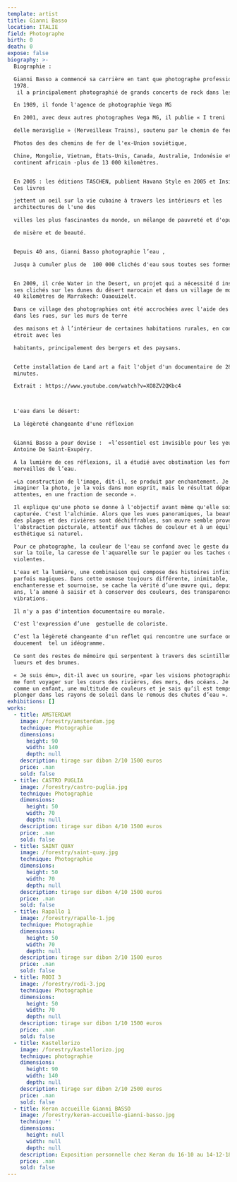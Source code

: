 ```yaml
---
template: artist
title: Gianni Basso
location: ITALIE
field: Photographe
birth: 0
death: 0
expose: false
biography: >-
  Biographie : 

  Gianni Basso a commencé sa carrière en tant que photographe professionnel en
  1978.
   il a principalement photographié de grands concerts de rock dans les années 80 et 90

  En 1989, il fonde l'agence de photographie Vega MG 

  En 2001, avec deux autres photographes Vega MG, il publie « I treni

  delle meraviglie » (Merveilleux Trains), soutenu par le chemin de fer italien.

  Photos des des chemins de fer de l'ex-Union soviétique,

  Chine, Mongolie, Vietnam, États-Unis, Canada, Australie, Indonésie et le
  continent africain -plus de 13 000 kilomètres.


  En 2005 : les éditions TASCHEN, publient Havana Style en 2005 et Inside Cuba.
  Ces livres

  jettent un oeil sur la vie cubaine à travers les intérieurs et les
  architectures de l'une des

  villes les plus fascinantes du monde, un mélange de pauvreté et d'opulence,

  de misère et de beauté.


  Depuis 40 ans, Gianni Basso photographie l’eau ,

  Jusqu à cumuler plus de  100 000 clichés d'eau sous toutes ses formes.


  En 2009, il crée Water in the Desert, un projet qui a nécessité d installer
  ses clichés sur les dunes du désert marocain et dans un village de montagne à
  40 kilomètres de Marrakech: Ouaouizelt. 

  Dans ce village des photographies ont été accrochées avec l'aide des enfants
  dans les rues, sur les murs de terre

  des maisons et à l’intérieur de certaines habitations rurales, en contact
  étroit avec les 

  habitants, principalement des bergers et des paysans.


  Cette installation de Land art a fait l'objet d'un documentaire de 28
  minutes. 

  Extrait : https://www.youtube.com/watch?v=XO8ZV2QKbc4



  L'eau dans le désert:

  La légèreté changeante d'une réflexion


  Gianni Basso a pour devise :  «l’essentiel est invisible pour les yeux» d’
  Antoine De Saint-Exupéry.

  A la lumière de ces réflexions, il a étudié avec obstination les formes et les
  merveilles de l’eau. 

  «La construction de l'image, dit-il, se produit par enchantement. Je peux
  imaginer la photo, je la vois dans mon esprit, mais le résultat dépasse mes
  attentes, en une fraction de seconde ».

  Il explique qu'une photo se donne à l'objectif avant même qu'elle soit
  capturée. C'est l'alchimie. Alors que les vues panoramiques, la beauté absolue
  des plages et des rivières sont déchiffrables, son œuvre semble provenir de
  l'abstraction picturale, attentif aux tâches de couleur et à un équilibre
  esthétique si naturel.

  Pour ce photographe, la couleur de l'eau se confond avec le geste du couteau
  sur la toile, la caresse de l'aquarelle sur le papier ou les taches d'encre
  violentes. 

  L'eau et la lumière, une combinaison qui compose des histoires infinies et
  parfois magiques. Dans cette osmose toujours différente, inimitable,
  enchanteresse et sournoise, se cache la vérité d’une œuvre qui, depuis trente
  ans, l’a amené à saisir et à conserver des couleurs, des transparences et des
  vibrations.

  Il n'y a pas d'intention documentaire ou morale. 

  C'est l'expression d’une  gestuelle de coloriste. 

  C’est la légèreté changeante d'un reflet qui rencontre une surface ondulant
  doucement  tel un idéogramme.

  Ce sont des restes de mémoire qui serpentent à travers des scintillements, des
  lueurs et des brumes.

  « Je suis ému», dit-il avec un sourire, «par les visions photographiques qui
  me font voyager sur les cours des rivières, des mers, des océans. Je vois,
  comme un enfant, une multitude de couleurs et je sais qu’il est temps de
  plonger dans les rayons de soleil dans le remous des chutes d’eau ».
exhibitions: []
works:
  - title: AMSTERDAM
    image: /forestry/amsterdam.jpg
    technique: Photographie
    dimensions:
      height: 90
      width: 140
      depth: null
    description: tirage sur dibon 2/10 1500 euros
    price: .nan
    sold: false
  - title: CASTRO PUGLIA
    image: /forestry/castro-puglia.jpg
    technique: Photographie
    dimensions:
      height: 50
      width: 70
      depth: null
    description: tirage sur dibon 4/10 1500 euros
    price: .nan
    sold: false
  - title: SAINT QUAY
    image: /forestry/saint-quay.jpg
    technique: Photographie
    dimensions:
      height: 50
      width: 70
      depth: null
    description: tirage sur dibon 4/10 1500 euros
    price: .nan
    sold: false
  - title: Rapallo 1
    image: /forestry/rapallo-1.jpg
    technique: Photographie
    dimensions:
      height: 50
      width: 70
      depth: null
    description: tirage sur dibon 2/10 1500 euros
    price: .nan
    sold: false
  - title: RODI 3
    image: /forestry/rodi-3.jpg
    technique: Photographie
    dimensions:
      height: 50
      width: 70
      depth: null
    description: tirage sur dibon 1/10 1500 euros
    price: .nan
    sold: false
  - title: Kastellorizo
    image: /forestry/kastellorizo.jpg
    technique: photographie
    dimensions:
      height: 90
      width: 140
      depth: null
    description: tirage sur dibon 2/10 2500 euros
    price: .nan
    sold: false
  - title: Keran accueille Gianni BASSO
    image: /forestry/keran-accueille-gianni-basso.jpg
    technique: ''
    dimensions:
      height: null
      width: null
      depth: null
    description: Exposition personnelle chez Keran du 16-10 au 14-12-18
    price: .nan
    sold: false
---
```


